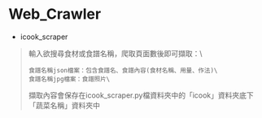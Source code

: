 # Web_Crawler

* icook_scraper
> 輸入欲搜尋食材或食譜名稱，爬取頁面數後即可擷取：\
> 
>     食譜名稱json檔案：包含食譜名、食譜內容(食材名稱、用量、作法)\
>     食譜名稱jpg檔案：食譜照片\
> 擷取內容會保存在icook_scraper.py檔資料夾中的「icook」資料夾底下「蔬菜名稱」資料夾中
